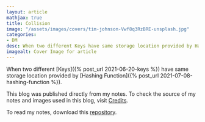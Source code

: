 ```yaml
---
layout: article
mathjax: true
title: Collision
image: "/assets/images/covers/tim-johnson-Vwf8q3RzBRE-unsplash.jpg"
categories:
- DM
desc: When two different Keys have same storage location provided by Hashing Function. 
imagealt: Cover Image for article
---
```


When two different [Keys]({% post_url 2021-06-20-keys %}) have same storage location provided by [Hashing Function]({% post_url 2021-07-08-hashing-function %}).

This blog was published directly from my notes.
To check the source of my notes and images used in this blog, visit <a href="/credits.html" target="_blank">Credits</a>.

To read my notes, download this <a href="https://github.com/bovem/CS" target="blank">repository</a>.